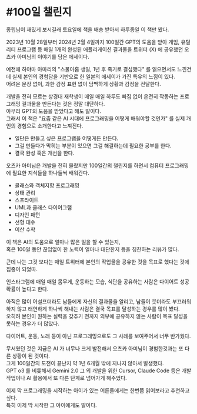 # #100일 챌린지

종립님이 재밌게 보시길래 토요일에 책을 배송 받아서 하루종일 이 책만 봤다.  

2023년 10월 28일부터 2024년 2월 4일까지 100일간 GPT의 도움을 받아 게임, 유틸리티 프로그램 등 매일 1개의 완성된 애플리케이션 결과물을 트위터 (X) 에 공유했던 오츠카 아미님의 이야기를 담은 에세이다.  
  
예전에 하야마 아마리의 "스물아홉 생일, 1년 후 죽기로 결심했다" 를 읽으면서도 느낀건데 실제 본인의 경험담을 기반으로 한 일본의 에세이가 가진 특유의 느낌이 있다.  
어려운 문장 없이, 과한 감정 표현 없이 담백하게 상황과 감정을 전달한다.  
  
개발을 전혀 모르는 상경대 재학생이 매일 매일 하루도 빠짐 없이 온전히 작동하는 프로그래밍 결과물을 만든다는 것은 정말 대단하다.  
아무리 GPT의 도움을 받았다고 해도 말이다.  
그래서 이 책은 "요즘 같은 AI 시대에 프로그래밍을 어떻게 배워야할 것인가" 를 실제 개인의 경험으로 소개한다고 느껴진다.  
  
- 일단은 만들고 싶은 프로그램을 어떻게든 만든다.  
- 그걸 만들다가 막히는 부분이 있으면 그걸 해결하는데 필요한 공부를 한다.  
- 결국 완성 혹은 개선을 한다.  
  
오츠카 아미님은 개발을 전혀 몰랐지만 100일간의 챌린지를 하면서 컴퓨터 프로그래밍에 필요한 지식들을 하나둘씩 배워간다.
- 클래스와 객체지향 프로그래밍
- 상태 관리
- 스프라이트
- UML과 클래스 다이어그램
- 디자인 패턴
- 선형 대수
- 이산 수학

이 책은 AI의 도움으로 얼마나 많은 일을 할 수 있는지,  
혹은 100일 동안 끊임없이 한 노력이 얼마나 대단한지 등을 칭찬하는 리뷰가 많다.  
  
근데 나는 그것 보다는 매일 트위터에 본인의 작업물을 공유한 것을 목표로 했다는 것에 집중이 되었따.  
  
인스타그램에 매일 매일 몸무게, 운동하는 모습, 식단을 공유하는 사람은 다이어트 성공 확률이 높다고 한다.   

아직은 많이 어설프더라도 남들에게 자신의 결과물을 알리고, 남들이 웃더라도 부끄러워하지 않고 태연하게 하나씩 해내는 사람은 결국 목표를 달성하는 경우를 많이 봤다.  
오히려 본인이 원하는 실력을 갖추기 전까지 외부에 공유하지 않는 사람이 목표 달성을 못하는 경우가 더 많았다.  
  
다이어트, 운동, 노래 등이 아닌 프로그래밍으로도 그 사례를 보여주어서 너무 반가웠다.  

무서웠던 것은 지금은 AI 가 너무나 크게 발전해서 오츠카 아미님이 경험한것과는 또 다른 상황이 된 것이다.  
그게 100일간의 도전이 끝난지 약 1년 6개월 밖에 지나지 않아서 발생했다.  
GPT o3 를 비롯해서 Gemini 2.0 그 외 개발을 위한 Cursor, Claude Code 등은 개발작업이나 AI 활용에서 또 다른 단계로 넘어가게 해주었다.  

이제 막 프로그래밍을 시작하는 아이가 있는 어른들에게는 한번쯤 읽어보라고 추천하고 싶다.  
특히 이제 막 시작한 그 아이에게도 말이다.